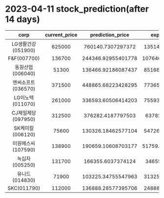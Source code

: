 # 2023-04-11 stock_prediction(after 14 days)

|   corp   |   current_price   |   prediction_price   |   expected_profit   |
|:--------:|:-----------------:|:--------------------:|:-------------------:|
|LG생활건강(051900)|625000|760140.7307297372|135140.7307297372|
|F&F(007700)|136700|244346.92955401778|107646.92955401778|
|동원산업(006040)|51300|136466.92186087437|85166.92186087437|
|엔씨소프트(036570)|371500|448865.68223428295|77365.68223428295|
|LG이노텍(011070)|261000|336593.60506414203|75593.60506414203|
|CJ제일제당(097950)|312500|376282.4187797503|63782.4187797503|
|SK케미칼(006120)|75600|130326.18462577104|54726.18462577104|
|미원에스씨(107590)|138900|190659.10608703177|51759.106087031774|
|녹십자(005250)|131700|166355.6037374124|34655.6037374124|
|유니드(014830)|71900|103225.34755547963|31325.34755547963|
|SKC(011790)|112000|136888.28577395706|24888.28577395706|
